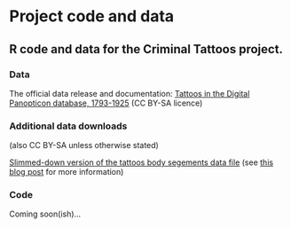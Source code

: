 # Project code and data

R code and data for the Criminal Tattoos project.
------------------

### Data

The official data release and documentation: [Tattoos in the Digital Panopticon database, 1793-1925](https://figshare.shef.ac.uk/articles/dataset/Tattoos_in_the_Digital_Panopticon_Database_1793-1925/13398665/1) (CC BY-SA licence)

### Additional data downloads 

(also CC BY-SA unless otherwise stated)

[Slimmed-down version of the tattoos body segements data file](data/body_segments_skinny_20210327.csv) (see [this blog post](https://criminaltattoos.github.io/post/2021/06/19/come-together-combining-data-tables-in-r/) for more information)

### Code

Coming soon(ish)...